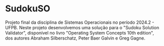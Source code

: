 # SudokuSO
Projeto final da disciplina de Sistemas Operacionais no período 2024.2 - UFPB. Neste projeto desenvolvemos uma solução para o "Sudoku Solution Validator", disponível no livro "Operating System Concepts 10th edition", dos autores Abraham Silberschatz, Peter Baer Galvin e Greg Gagne. 
